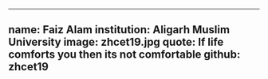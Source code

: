 ---
name: Faiz Alam
institution: Aligarh Muslim University
image: zhcet19.jpg
quote: If life comforts you then its not comfortable
github: zhcet19
------
